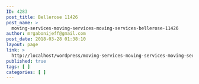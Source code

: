 ```yaml
---
ID: 4283
post_title: Bellerose 11426
post_name: >
  moving-services-moving-services-moving-services-bellerose-11426
author: mrgabonijeff@gmail.com
post_date: 2018-03-28 01:38:10
layout: page
link: >
  http://localhost/wordpress/moving-services-moving-services-moving-services-bellerose-11426/
published: true
tags: [ ]
categories: [ ]
---
```

